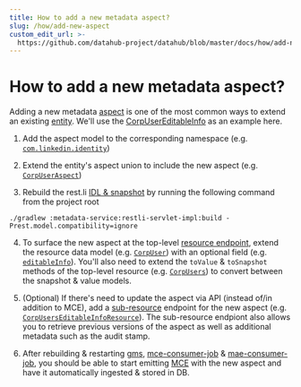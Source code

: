 ```yaml
---
title: How to add a new metadata aspect?
slug: /how/add-new-aspect
custom_edit_url: >-
  https://github.com/datahub-project/datahub/blob/master/docs/how/add-new-aspect.md
---
```


# How to add a new metadata aspect?

Adding a new metadata [aspect](../what/aspect.md) is one of the most common ways to extend an existing [entity](../what/entity.md).
We'll use the [CorpUserEditableInfo](https://github.com/datahub-project/datahub/blob/master/metadata-models/src/main/pegasus/com/linkedin/identity/CorpUserEditableInfo.pdl) as an example here.

1. Add the aspect model to the corresponding namespace (e.g. [`com.linkedin.identity`](https://github.com/datahub-project/datahub/tree/master/metadata-models/src/main/pegasus/com/linkedin/identity))

2. Extend the entity's aspect union to include the new aspect (e.g. [`CorpUserAspect`](https://github.com/datahub-project/datahub/blob/master/metadata-models/src/main/pegasus/com/linkedin/metadata/aspect/CorpUserAspect.pdl))

3. Rebuild the rest.li [IDL & snapshot](https://linkedin.github.io/rest.li/modeling/compatibility_check) by running the following command from the project root

```
./gradlew :metadata-service:restli-servlet-impl:build -Prest.model.compatibility=ignore
```

4. To surface the new aspect at the top-level [resource endpoint](https://linkedin.github.io/rest.li/user_guide/restli_server#writing-resources), extend the resource data model (e.g. [`CorpUser`](https://github.com/datahub-project/datahub/blob/master/gms/api/src/main/pegasus/com/linkedin/identity/CorpUser.pdl)) with an optional field (e.g. [`editableInfo`](https://github.com/datahub-project/datahub/blob/master/gms/api/src/main/pegasus/com/linkedin/identity/CorpUser.pdl#L21)). You'll also need to extend the `toValue` & `toSnapshot` methods of the top-level resource (e.g. [`CorpUsers`](https://github.com/datahub-project/datahub/blob/master/gms/impl/src/main/java/com/linkedin/metadata/resources/identity/CorpUsers.java)) to convert between the snapshot & value models.

5. (Optional) If there's need to update the aspect via API (instead of/in addition to MCE), add a [sub-resource](https://linkedin.github.io/rest.li/user_guide/restli_server#sub-resources) endpoint for the new aspect (e.g. [`CorpUsersEditableInfoResource`](https://github.com/datahub-project/datahub/blob/master/gms/impl/src/main/java/com/linkedin/metadata/resources/identity/CorpUsersEditableInfoResource.java)). The sub-resource endpiont also allows you to retrieve previous versions of the aspect as well as additional metadata such as the audit stamp.

6. After rebuilding & restarting [gms](https://github.com/datahub-project/datahub/tree/master/gms), [mce-consumer-job](https://github.com/datahub-project/datahub/tree/master/metadata-jobs/mce-consumer-job) & [mae-consumer-job](https://github.com/datahub-project/datahub/tree/master/metadata-jobs/mae-consumer-job),
   you should be able to start emitting [MCE](../what/mxe.md) with the new aspect and have it automatically ingested & stored in DB.
